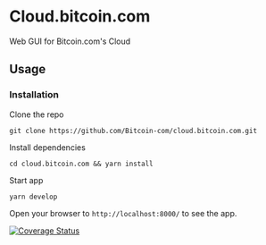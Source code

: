 # Cloud.bitcoin.com

Web GUI for Bitcoin.com's Cloud

## Usage

### Installation

Clone the repo

`git clone https://github.com/Bitcoin-com/cloud.bitcoin.com.git`

Install dependencies

`cd cloud.bitcoin.com && yarn install`

Start app

`yarn develop`

Open your browser to `http://localhost:8000/` to see the app.

[![Coverage Status](https://coveralls.io/repos/github/Bitcoin-com/cloud.bitcoin.com/badge.svg)](https://coveralls.io/github/Bitcoin-com/cloud.bitcoin.com)
